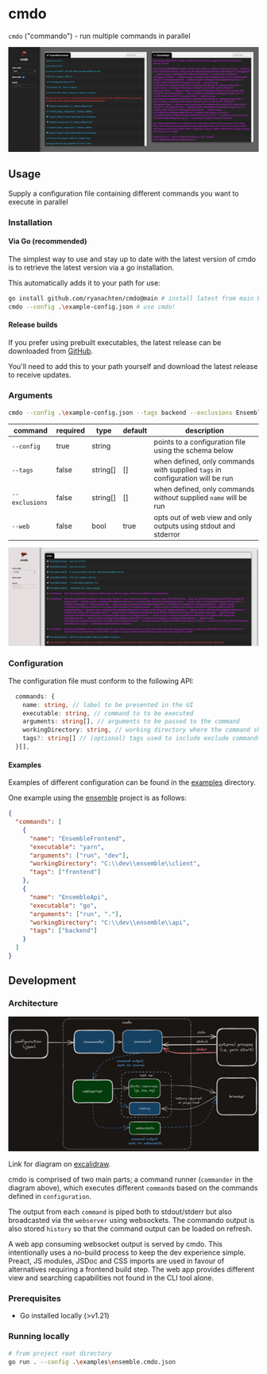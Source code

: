 # cmdo

`cmdo` ("commando") - run multiple commands in parallel

![command view](./docs/cmdo_commands.jpg)

## Usage

Supply a configuration file containing different commands you want to execute in parallel

### Installation

#### Via Go (recommended)

The simplest way to use and stay up to date with the latest version of cmdo is to retrieve the latest version via a go installation.

This automatically adds it to your path for use:

```bash
go install github.com/ryanachten/cmdo@main # install latest from main branch
cmdo --config .\example-config.json # use cmdo!
```

#### Release builds

If you prefer using prebuilt executables, the latest release can be downloaded from [GitHub](https://github.com/ryanachten/cmdo/releases).

You'll need to add this to your path yourself and download the latest release to receive updates.

### Arguments

```bash
cmdo --config .\example-config.json --tags backend --exclusions EnsembleApi --web=false
```

| command        | required | type     | default | description                                                                     |
| -------------- | -------- | -------- | ------- | ------------------------------------------------------------------------------- |
| `--config`     | true     | string   |         | points to a configuration file using the schema below                           |
| `--tags`       | false    | string[] | []      | when defined, only commands _with_ supplied `tags` in configuration will be run |
| `--exclusions` | false    | string[] | []      | when defined, only commands _without_ supplied `name` will be run               |
| `--web`        | false    | bool     | true    | opts out of web view and only outputs using stdout and stderror                 |

![unified view](./docs/cmdo_unified.jpg)

### Configuration

The configuration file must conform to the following API:

```typescript
  commands: {
    name: string, // label to be presented in the UI
    executable: string, // command to to be executed
    arguments: string[], // arguments to be passed to the command
    workingDirectory: string, // working directory where the command should be executed
    tags?: string[] // (optional) tags used to include exclude commands
  }[],
```

#### Examples

Examples of different configuration can be found in the [examples](./examples/) directory.

One example using the [ensemble](https://github.com/ryanachten/ensemble) project is as follows:

```json
{
  "commands": [
    {
      "name": "EnsembleFrontend",
      "executable": "yarn",
      "arguments": ["run", "dev"],
      "workingDirectory": "C:\\dev\\ensemble\\client",
      "tags": ["frontend"]
    },
    {
      "name": "EnsembleApi",
      "executable": "go",
      "arguments": ["run", "."],
      "workingDirectory": "C:\\dev\\ensemble\\api",
      "tags": ["backend"]
    }
  ]
}
```

## Development

### Architecture

![cmdo model](./docs/cmdo_model.png)

Link for diagram on [excalidraw](https://excalidraw.com/#json=YE2cqmnn_FIxk8QtD0N2j,xWh6zPEesMg6VNe25SsYcg).

cmdo is comprised of two main parts; a command runner (`commander` in the diagram above), which executes different `command`s based on the commands defined in `configuration`.

The output from each `command` is piped both to stdout/stderr but also broadcasted via the `webserver` using websockets. The commando output is also stored `history` so that the command output can be loaded on refresh.

A web app consuming websocket output is served by cmdo. This intentionally uses a no-build process to keep the dev experience simple. Preact, JS modules, JSDoc and CSS imports are used in favour of alternatives requiring a frontend build step. The web app provides different view and searching capabilities not found in the CLI tool alone.

### Prerequisites

- Go installed locally (>v1.21)

### Running locally

```bash
# from project root directory
go run . --config .\examples\ensemble.cmdo.json
```
